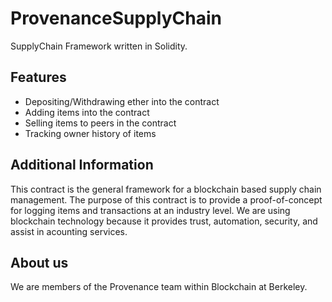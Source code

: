 # ProvenanceSupplyChain
SupplyChain Framework written in Solidity.

## Features ##
 * Depositing/Withdrawing ether into the contract
 * Adding items into the contract
 * Selling items to peers in the contract
 * Tracking owner history of items

## Additional Information ##
This contract is the general framework for a blockchain based supply chain management. The purpose of this contract is to provide a proof-of-concept for logging items and transactions at an industry level. We are using blockchain technology because it provides trust, automation, security, and assist in acounting services.  

## About us ##
We are members of the Provenance team within Blockchain at Berkeley.
